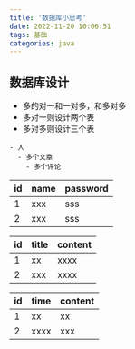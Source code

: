 ```yaml
---
title: '数据库小思考'
date: 2022-11-20 10:06:51
tags: 基础
categories: java
---
```


## 数据库设计

- 多的对一和一对多，和多对多
- 多对一则设计两个表
- 多对多则设计三个表

```mindmap
- 人
  - 多个文章
    - 多个评论
```



| id | name | password |
| ---- | ------ | ---------- |
| 1  | xxx  | sss      |
| 2  | xxx  | sss      |


| id | title | content |
| ---- | ------- | --------- |
| 1  | xx    | xxxx    |
| 2  | xxx   | xxxx    |


| id | time | content |
| ---- | ------ | --------- |
| 1  | xx   | xx      |
| 2  | xxxx | xxx     |
